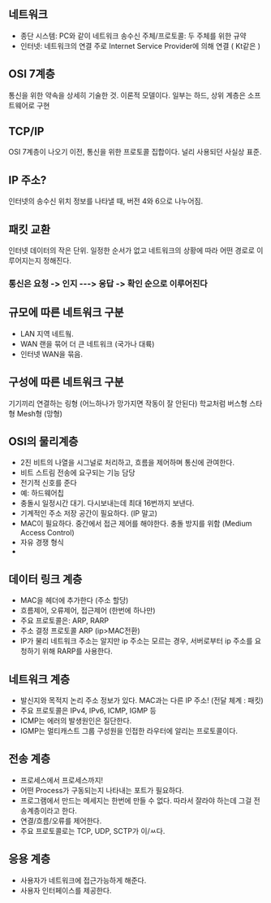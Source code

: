 ## 네트워크
- 종단 시스템: PC와 같이 네트워크 송수신 주체/프로토콜: 두 주체를 위한 규약
- 인터넷: 네트워크의 연결 주로 Internet Service Provider에 의해 연결 ( Kt같은 )

## OSI 7계층
통신을 위한 약속을 상세히 기술한 것. 이론적 모델이다. 
일부는 하드, 상위 계층은 소프트웨어로 구현

## TCP/IP
OSI 7계층이 나오기 이전, 통신을 위한 프로토콜 집합이다. 널리 사용되던 사실상 표준.

## IP 주소? 
인터넷의 송수신 위치 정보를 나타낼 때, 버전 4와 6으로 나누어짐.

## 패킷 교환 
인터넷 데이터의 작은 단위. 일정한 순서가 없고 네트워크의 상황에 따라 어떤 경로로 이루어지는지 정해진다.

### 통신은 요청  -> 인지 ---> 응답 -> 확인 순으로 이루어진다

## 규모에 따른 네트워크 구분
- LAN 지역 네트웤.
- WAN 랜을 묶어 더 큰 네트워크 (국가나 대륙)
- 인터넷 WAN을 묶음.

## 구성에 따른 네트워크 구분
기기끼리 연결하는 링형 (어느하나가 망가지면 작동이 잘 안된다)
학교처럼 버스형
스타형 
Mesh형 (망형)

## OSI의 물리계층
- 2진 비트의 나열을 시그널로 처리하고, 흐름을 제어하며 통신에 관여한다.
- 비트 스트림 전송에 요구되는 기능 담당
- 전기적 신호를 준다 
- 예: 하드웨어칩
- 충돌시 일정시간 대기. 다시보내는데 최대 16번까지 보낸다.
- 기계적인 주소 저장 공간이 필요하다. (IP 말고)
- MAC이 필요하다. 중간에서 접근 제어를 해야한다. 충돌 방지를 위함 (Medium Access Control)
- 자유 경쟁 형식
- 
## 데이터 링크 계층
- MAC을 헤더에 추가한다 (주소 할당)
- 흐름제어, 오류제어, 접근제어 (한번에 하나만)
- 주요 프로토콜은: ARP, RARP
- 주소 결정 프로토콜 ARP (ip>MAC전환) 
- IP가 물리 네트워크 주소는 알지만 ip 주소는 모르는 경우, 서버로부터 ip 주소를 요청하기 위해 RARP를 사용한다.

## 네트워크 계층
- 발신지와 목적지 논리 주소 정보가 있다. MAC과는 다른 IP 주소! (전달 체계 : 패킷)
- 주요 프로토콜은 IPv4, IPv6, ICMP, IGMP 등
- ICMP는 에러의 발생원인은 질단한다.
- IGMP는 멀티캐스트 그룹 구성원을 인접한 라우터에 알리는 프로토콜이다.

## 전송 계층
- 프로세스에서 프로세스까지! 
- 어떤 Process가 구동되는지 나타내는 포트가 필요하다.
- 프로그램에서 만드는 메세지는 한번에 만들 수 없다. 따라서 잘라야 하는데 그걸 전송계층이라고 한다.
- 연결/흐름/오류를 제어한다.
- 주요 프로토콜로는 TCP, UDP, SCTP가 이/ㅆ다.

## 응용 계층
- 사용자가 네트워크에 접근가능하게 해준다.
- 사용자 인터페이스를 제공한다.
